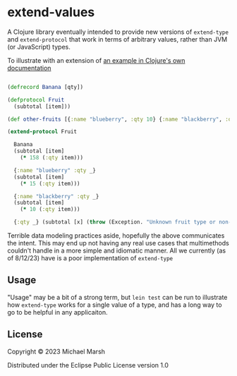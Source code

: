 # extend-values

A Clojure library eventually intended to provide new versions of  `extend-type` and `extend-protocol` that work in terms of arbitrary values, rather than JVM (or JavaScript) types.

To illustrate with an extension of [an example in Clojure's own documentation](https://clojuredocs.org/clojure.core/extend-type#example-542692cbc026201cdc326bc2)
```clojure

(defrecord Banana [qty])

(defprotocol Fruit
  (subtotal [item]))

(def other-fruits [{:name "blueberry", :qty 10} {:name "blackberry", :qty 20}])

(extend-protocol Fruit

  Banana
  (subtotal [item]
    (* 158 (:qty item)))

  {:name "blueberry" :qty _}
  (subtotal [item]
    (* 15 (:qty item)))

  {:name "blackberry" :qty _}
  (subtotal [item]
    (* 10 (:qty item)))

  {:qty _} (subtotal [x] (throw (Exception. "Unknown fruit type or non-fruit data"))))
```
Terrible data modeling practices aside, hopefully the above communicates the intent. This may end up not having any real use cases that multimethods couldn't handle in a more simple and idiomatic manner. All we currently (as of 8/12/23) have is a poor implementation of `extend-type`

## Usage
"Usage" may be a bit of a strong term, but `lein test` can be run to illustrate how `extend-type` works for a single value of a type, and has a long way to go to be helpful in any applicaiton.

## License

Copyright © 2023 Michael Marsh

Distributed under the Eclipse Public License version 1.0
